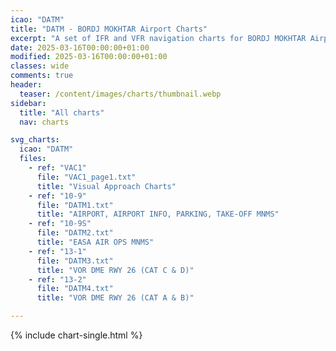 ```yaml
---
icao: "DATM" 
title: "DATM - BORDJ MOKHTAR Airport Charts"
excerpt: "A set of IFR and VFR navigation charts for BORDJ MOKHTAR Airport"
date: 2025-03-16T00:00:00+01:00
modified: 2025-03-16T00:00:00+01:00
classes: wide
comments: true
header:
  teaser: /content/images/charts/thumbnail.webp
sidebar:
  title: "All charts"
  nav: charts

svg_charts:
  icao: "DATM"
  files:
    - ref: "VAC1"
      file: "VAC1_page1.txt"
      title: "Visual Approach Charts"
    - ref: "10-9"
      file: "DATM1.txt"
      title: "AIRPORT, AIRPORT INFO, PARKING, TAKE-OFF MNMS"
    - ref: "10-9S"
      file: "DATM2.txt"
      title: "EASA AIR OPS MNMS"
    - ref: "13-1"
      file: "DATM3.txt"
      title: "VOR DME RWY 26 (CAT C & D)"
    - ref: "13-2"
      file: "DATM4.txt"
      title: "VOR DME RWY 26 (CAT A & B)"

---
```


{% include chart-single.html %}